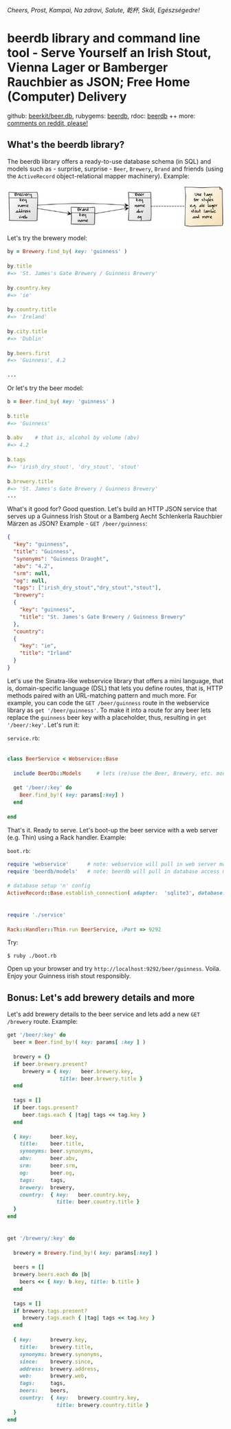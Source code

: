 _Cheers, Prost, Kampai, Na zdravi, Salute, 乾杯, Skål, Egészségedre!_


# beerdb library and command line tool - Serve Yourself an Irish Stout, Vienna Lager or Bamberger Rauchbier as JSON; Free Home (Computer) Delivery


github: [beerkit/beer.db](https://github.com/beerkit/beer.db),
rubygems: [beerdb](https://rubygems.org/gems/beerdb),
rdoc: [beerdb](http://rubydoc.info/gems/beerdb)  ++
more: [comments on reddit, please!](https://www.reddit.com/r/ruby/comments/7lrrdk/day_23_ruby_advent_calendar_2017_beerdb_serve/)


## What's the beerdb library?

The beerdb library offers a ready-to-use database schema (in SQL) 
and models such as - surprise, surprise -
`Beer`, `Brewery`, `Brand` 
and friends (using the `ActiveRecord` object-relational mapper machinery). Example:

![](i/beerdb-models.png)


Let's try the brewery model: 

``` ruby
by = Brewery.find_by( key: 'guinness' )

by.title
#=> 'St. James's Gate Brewery / Guinness Brewery'

by.country.key
#=> 'ie'

by.country.title
#=> 'Ireland'

by.city.title
#=> 'Dublin'

by.beers.first
#=> 'Guinness', 4.2

...
```

Or let's try the beer model:


``` ruby
b = Beer.find_by( key: 'guinness' )

b.title
#=> 'Guinness'

b.abv    # that is, alcohol by volume (abv)
#=> 4.2

b.tags
#=> 'irish_dry_stout', 'dry_stout', 'stout'

b.brewery.title
#=> 'St. James's Gate Brewery / Guinness Brewery'
...
```

What's it good for? Good question. Let's build an HTTP JSON service
that serves up a Guinness Irish Stout
or a Bamberg Aecht Schlenkerla Rauchbier Märzen as JSON? 
Example - `GET /beer/guinness`:

``` json
{
  "key": "guinness",
  "title": "Guinness",
  "synonyms": "Guinness Draught",
  "abv": "4.2",
  "srm": null,
  "og": null,
  "tags": ["irish_dry_stout","dry_stout","stout"],
  "brewery":
  {
    "key": "guinness",
    "title": "St. James's Gate Brewery / Guinness Brewery"
  },
  "country":
  {
    "key": "ie",
    "title": "Irland"
  }
}
```

Let's use the Sinatra-like webservice library that offers a mini language, 
that is, domain-specific language (DSL)
that lets you define routes, that is, HTTP methods paired with an URL-matching pattern
and much more.
For example, you can code the `GET /beer/guinness` route in
the webservice library as `get '/beer/guinness'`. 
To make it into a route for any beer lets replace the `guinness` beer key
with a placeholder, thus, resulting in `get '/beer/:key'`. Let's run it:

`service.rb`:

``` ruby

class BeerService < Webservice::Base

  include BeerDb::Models     # lets (re)use the Beer, Brewery, etc. models

  get '/beer/:key' do 
    Beer.find_by!( key: params[:key] )
  end

end
```

That's it. Ready to serve. Let's boot-up the beer service
with a web server (e.g. Thin) using a Rack handler. Example:

`boot.rb`:

``` ruby
require 'webservice'      # note: webservice will pull in web server machinery (e.g. rack, thin, etc.)
require 'beerdb/models'   # note: beerdb will pull in database access machinery (e.g. activerecord, etc.)

# database setup 'n' config
ActiveRecord::Base.establish_connection( adapter:  'sqlite3', database: './beer.db' )


require './service'

Rack::Handler::Thin.run BeerService, :Port => 9292
```

Try:

```
$ ruby ./boot.rb
```

Open up your browser and try `http://localhost:9292/beer/guinness`.
Voila. Enjoy your Guinness irish stout responsibly.



## Bonus:  Let's add brewery details and more

Let's add brewery details to the beer service and lets add a new `GET /brewery` route. Example:

``` ruby
get '/beer/:key' do 
  beer = Beer.find_by!( key: params[ :key ] )

  brewery = {}
  if beer.brewery.present?
     brewery = { key:   beer.brewery.key,
                 title: beer.brewery.title }
  end

  tags = []
  if beer.tags.present?
     beer.tags.each { |tag| tags << tag.key }
  end

  { key:      beer.key,
    title:    beer.title,
    synonyms: beer.synonyms,
    abv:      beer.abv,
    srm:      beer.srm,
    og:       beer.og,
    tags:     tags,
    brewery:  brewery,
    country:  { key:   beer.country.key,
                title: beer.country.title }
  }
end


get '/brewery/:key' do 

  brewery = Brewery.find_by!( key: params[:key] )

  beers = []
  brewery.beers.each do |b|
    beers << { key: b.key, title: b.title }
  end

  tags = []
  if brewery.tags.present?
     brewery.tags.each { |tag| tags << tag.key }
  end

  { key:      brewery.key,
    title:    brewery.title,
    synonyms: brewery.synonyms,
    since:    brewery.since,
    address:  brewery.address,
    web:      brewery.web,
    tags:     tags,
    beers:    beers,
    country:  { key:   brewery.country.key,
                title: brewery.country.title }
  }
end
```
